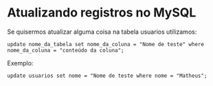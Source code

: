 # Atualizando registros no MySQL

Se quisermos atualizar alguma coisa na tabela usuarios utilizamos:

    update nome_da_tabela set nome_da_coluna = "Nome de teste" where nome_da_coluna = "conteúdo da coluna";

Exemplo:

    update usuarios set nome = "Nome de teste where nome = "Matheus";



